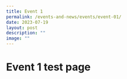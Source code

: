 ```yaml
---
title: Event 1
permalink: /events-and-news/events/event-01/
date: 2023-07-19
layout: post
description: ""
image: ""
---
```

# Event 1 test page